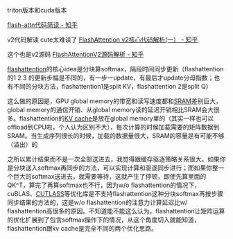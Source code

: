 triton版本和cuda版本

[flash-attn代码简读 - 知乎](https://zhuanlan.zhihu.com/p/710476563)

v2代码解读
cute太难读了
[FlashAttention v2核心代码解析(一） - 知乎](https://zhuanlan.zhihu.com/p/686225377)

这个也是v2源码
[FlashAttentionV2源码解析 - 知乎](https://zhuanlan.zhihu.com/p/13905301449)


[flashattention](https://zhida.zhihu.com/search?content_id=704729254&content_type=Answer&match_order=1&q=flashattention&zhida_source=entity)的核心idea是分块算softmax，隔段时间同步更新（flashattention的1 2 3 的更新步幅是不同的，有一步一update，有最后才update分母指数；也有不同的分块方法，flashattention1是split KV，flashattention 2是split Q）

这么做的原因是，GPU global memory的带宽和读写速度都和[SRAM](https://zhida.zhihu.com/search?content_id=704729254&content_type=Answer&match_order=1&q=SRAM&zhida_source=entity)差别巨大，global memory的通信开销、从global memory读的延迟开销相比SRAM会大很多。flashattention的[KV cache](https://zhida.zhihu.com/search?content_id=704729254&content_type=Answer&match_order=1&q=KV+cache&zhida_source=entity)是放在global memory里的（其实一样也可以offload到CPU啦，个人认为区别不大），每次计算的时候加载需要的矩阵数据到SRAM。当生成序列很长的时候，加载的数据量很大，SRAM的容量是有可能不够（溢出）的

之所以累计结果而不是一次全部送进去，我觉得跟缓存驱逐策略关系很大。如果你是分块送入softmax再同步的方法，可以实现计算和驱逐同步进行；而如果你整一个巨大的softmax送进去，就需要等待，这就产生了停顿，即使先算里面的QK^T，算完了再算softmax也不行，因为w/o flashattention的情况下，cuBLAS、[CUTLASS](https://zhida.zhihu.com/search?content_id=704729254&content_type=Answer&match_order=1&q=CUTLASS&zhida_source=entity)等优化库是不支持flashattention这种分块softmax再按步骤同步结果的方法的，这是w/o flashattention的注意力计算延迟比w/ flashattention高很多的原因。不知道能不能这么认为，flashattention让矩阵运算的优化扩展到了包含softmax操作下的情况，从这个角度切入就能知道，flashattention跟kv cache是完全不同的两个优化思路。